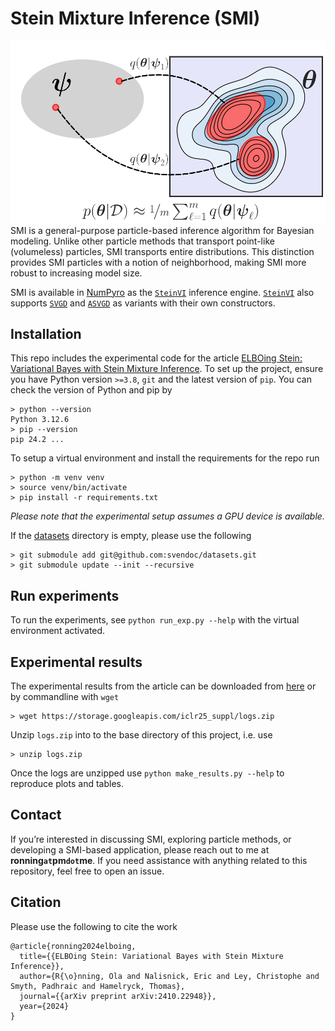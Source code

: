 # Stein Mixture Inference (SMI)
![Stein mixture inference uses a mixture model (with uniform weights) of $m$ guides $q(\theta|\psi_\ell)$, parameterized by particles $\psi_\ell$ to approximate $p(\theta|\mathcal{D})$. As a result, Stein mixture inference approximates a Bayesian posterior with a richer model that alleviates variance collapse in higher dimensional posteriors.](./images/smi.png)
SMI is a general-purpose particle-based inference algorithm for Bayesian modeling. Unlike other particle methods that transport point-like (volumeless) particles, SMI transports entire distributions. This distinction provides SMI particles with a notion of neighborhood, making SMI more robust to increasing model size.

SMI is available in [NumPyro](https://num.pyro.ai/en/stable/) as the [`SteinVI`](https://num.pyro.ai/en/stable/contrib.html#stein-variational-inference) inference engine. [`SteinVI`](https://num.pyro.ai/en/stable/contrib.html#stein-variational-inference) also supports [`SVGD`](https://arxiv.org/abs/1608.04471) and [`ASVGD`](https://arxiv.org/abs/2101.09815) as variants with their own constructors.

## Installation
This repo includes the experimental code for the article [ELBOing Stein: Variational Bayes with Stein Mixture Inference](https://arxiv.org/abs/2410.22948). 
To set up the project, ensure you have Python version `>=3.8`, `git` and the latest version of `pip`. You can check the version of Python and pip by
``` shell
> python --version
Python 3.12.6
> pip --version
pip 24.2 ...
```

To setup a virtual environment and install the requirements for the repo run 
``` shell
> python -m venv venv
> source venv/bin/activate
> pip install -r requirements.txt
```
*Please note that the experimental setup assumes a GPU device is available.*

If the [datasets](datasets) directory is empty, please use the following
``` shell
> git submodule add git@github.com:svendoc/datasets.git
> git submodule update --init --recursive
```

## Run experiments
To run the experiments, see `python run_exp.py --help` with the virtual environment activated.

## Experimental results
The experimental results from the article can be downloaded from [here](https://storage.googleapis.com/iclr25_suppl/logs.zip) or by commandline with `wget`
``` shell
> wget https://storage.googleapis.com/iclr25_suppl/logs.zip
```

Unzip `logs.zip` into to the base directory of this project, i.e. use 

``` shell
> unzip logs.zip 
```

Once the logs are unzipped use `python make_results.py --help` to reproduce plots and tables.

## Contact
If you’re interested in discussing SMI, exploring particle methods, or developing a SMI-based application, please reach out to me at **ronning`at`pm`dot`me**. If you need assistance with anything related to this repository, feel free to open an issue.

## Citation
Please use the following to cite the work
```
@article{ronning2024elboing,
  title={{ELBOing Stein: Variational Bayes with Stein Mixture Inference}},
  author={R{\o}nning, Ola and Nalisnick, Eric and Ley, Christophe and Smyth, Padhraic and Hamelryck, Thomas},
  journal={{arXiv preprint arXiv:2410.22948}},
  year={2024}
}
```